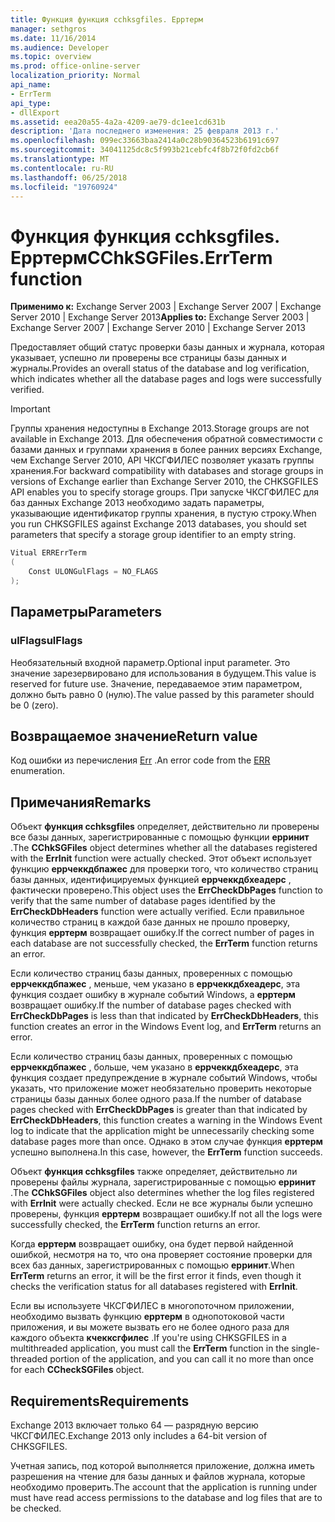 ```yaml
---
title: Функция функция cchksgfiles. Ерртерм
manager: sethgros
ms.date: 11/16/2014
ms.audience: Developer
ms.topic: overview
ms.prod: office-online-server
localization_priority: Normal
api_name:
- ErrTerm
api_type:
- dllExport
ms.assetid: eea20a55-4a2a-4209-ae79-dc1ee1cd631b
description: 'Дата последнего изменения: 25 февраля 2013 г.'
ms.openlocfilehash: 099ec33663baa2414a0c28b90364523b6191c697
ms.sourcegitcommit: 34041125dc8c5f993b21cebfc4f8b72f0fd2cb6f
ms.translationtype: MT
ms.contentlocale: ru-RU
ms.lasthandoff: 06/25/2018
ms.locfileid: "19760924"
---
```

# <a name="cchksgfileserrterm-function"></a><span data-ttu-id="59441-103">Функция функция cchksgfiles. Ерртерм</span><span class="sxs-lookup"><span data-stu-id="59441-103">CChkSGFiles.ErrTerm function</span></span>
  
<span data-ttu-id="59441-104">**Применимо к:** Exchange Server 2003 | Exchange Server 2007 | Exchange Server 2010 | Exchange Server 2013</span><span class="sxs-lookup"><span data-stu-id="59441-104">**Applies to:** Exchange Server 2003 | Exchange Server 2007 | Exchange Server 2010 | Exchange Server 2013</span></span>
  
<span data-ttu-id="59441-105">Предоставляет общий статус проверки базы данных и журнала, которая указывает, успешно ли проверены все страницы базы данных и журналы.</span><span class="sxs-lookup"><span data-stu-id="59441-105">Provides an overall status of the database and log verification, which indicates whether all the database pages and logs were successfully verified.</span></span>
  
> [!IMPORTANT]
> <span data-ttu-id="59441-106">Группы хранения недоступны в Exchange 2013.</span><span class="sxs-lookup"><span data-stu-id="59441-106">Storage groups are not available in Exchange 2013.</span></span> <span data-ttu-id="59441-107">Для обеспечения обратной совместимости с базами данных и группами хранения в более ранних версиях Exchange, чем Exchange Server 2010, API ЧКСГФИЛЕС позволяет указать группы хранения.</span><span class="sxs-lookup"><span data-stu-id="59441-107">For backward compatibility with databases and storage groups in versions of Exchange earlier than Exchange Server 2010, the CHKSGFILES API enables you to specify storage groups.</span></span> <span data-ttu-id="59441-108">При запуске ЧКСГФИЛЕС для баз данных Exchange 2013 необходимо задать параметры, указывающие идентификатор группы хранения, в пустую строку.</span><span class="sxs-lookup"><span data-stu-id="59441-108">When you run CHKSGFILES against Exchange 2013 databases, you should set parameters that specify a storage group identifier to an empty string.</span></span> 
  
```cs
Vitual ERRErrTerm 
(
    Const ULONGulFlags = NO_FLAGS
);

```

## <a name="parameters"></a><span data-ttu-id="59441-109">Параметры</span><span class="sxs-lookup"><span data-stu-id="59441-109">Parameters</span></span>

### <a name="ulflags"></a><span data-ttu-id="59441-110">ulFlags</span><span class="sxs-lookup"><span data-stu-id="59441-110">ulFlags</span></span>
  
<span data-ttu-id="59441-111">Необязательный входной параметр.</span><span class="sxs-lookup"><span data-stu-id="59441-111">Optional input parameter.</span></span> <span data-ttu-id="59441-112">Это значение зарезервировано для использования в будущем.</span><span class="sxs-lookup"><span data-stu-id="59441-112">This value is reserved for future use.</span></span> <span data-ttu-id="59441-113">Значение, передаваемое этим параметром, должно быть равно 0 (нулю).</span><span class="sxs-lookup"><span data-stu-id="59441-113">The value passed by this parameter should be 0 (zero).</span></span>
    
## <a name="return-value"></a><span data-ttu-id="59441-114">Возвращаемое значение</span><span class="sxs-lookup"><span data-stu-id="59441-114">Return value</span></span>

<span data-ttu-id="59441-115">Код ошибки из перечисления [Err](cchksgfiles-err-enumeration.md) .</span><span class="sxs-lookup"><span data-stu-id="59441-115">An error code from the [ERR](cchksgfiles-err-enumeration.md) enumeration.</span></span> 
  
## <a name="remarks"></a><span data-ttu-id="59441-116">Примечания</span><span class="sxs-lookup"><span data-stu-id="59441-116">Remarks</span></span>

<span data-ttu-id="59441-117">Объект **функция cchksgfiles** определяет, действительно ли проверены все базы данных, зарегистрированные с помощью функции **ерринит** .</span><span class="sxs-lookup"><span data-stu-id="59441-117">The **CChkSGFiles** object determines whether all the databases registered with the **ErrInit** function were actually checked.</span></span> <span data-ttu-id="59441-118">Этот объект использует функцию **еррчеккдбпажес** для проверки того, что количество страниц базы данных, идентифицируемых функцией **еррчеккдбхеадерс** , фактически проверено.</span><span class="sxs-lookup"><span data-stu-id="59441-118">This object uses the **ErrCheckDbPages** function to verify that the same number of database pages identified by the **ErrCheckDbHeaders** function were actually verified.</span></span> <span data-ttu-id="59441-119">Если правильное количество страниц в каждой базе данных не прошло проверку, функция **ерртерм** возвращает ошибку.</span><span class="sxs-lookup"><span data-stu-id="59441-119">If the correct number of pages in each database are not successfully checked, the **ErrTerm** function returns an error.</span></span> 
  
<span data-ttu-id="59441-120">Если количество страниц базы данных, проверенных с помощью **еррчеккдбпажес** , меньше, чем указано в **еррчеккдбхеадерс**, эта функция создает ошибку в журнале событий Windows, а **ерртерм** возвращает ошибку.</span><span class="sxs-lookup"><span data-stu-id="59441-120">If the number of database pages checked with **ErrCheckDbPages** is less than that indicated by **ErrCheckDbHeaders**, this function creates an error in the Windows Event log, and **ErrTerm** returns an error.</span></span> 
  
<span data-ttu-id="59441-121">Если количество страниц базы данных, проверенных с помощью **еррчеккдбпажес** , больше, чем указано в **еррчеккдбхеадерс**, эта функция создает предупреждение в журнале событий Windows, чтобы указать, что приложение может необязательно проверить некоторые страницы базы данных более одного раза.</span><span class="sxs-lookup"><span data-stu-id="59441-121">If the number of database pages checked with **ErrCheckDbPages** is greater than that indicated by **ErrCheckDbHeaders**, this function creates a warning in the Windows Event log to indicate that the application might be unnecessarily checking some database pages more than once.</span></span> <span data-ttu-id="59441-122">Однако в этом случае функция **ерртерм** успешно выполнена.</span><span class="sxs-lookup"><span data-stu-id="59441-122">In this case, however, the **ErrTerm** function succeeds.</span></span> 
  
<span data-ttu-id="59441-123">Объект **функция cchksgfiles** также определяет, действительно ли проверены файлы журнала, зарегистрированные с помощью **ерринит** .</span><span class="sxs-lookup"><span data-stu-id="59441-123">The **CChkSGFiles** object also determines whether the log files registered with **ErrInit** were actually checked.</span></span> <span data-ttu-id="59441-124">Если не все журналы были успешно проверены, функция **ерртерм** возвращает ошибку.</span><span class="sxs-lookup"><span data-stu-id="59441-124">If not all the logs were successfully checked, the **ErrTerm** function returns an error.</span></span> 
  
<span data-ttu-id="59441-125">Когда **ерртерм** возвращает ошибку, она будет первой найденной ошибкой, несмотря на то, что она проверяет состояние проверки для всех баз данных, зарегистрированных с помощью **ерринит**.</span><span class="sxs-lookup"><span data-stu-id="59441-125">When **ErrTerm** returns an error, it will be the first error it finds, even though it checks the verification status for all databases registered with **ErrInit**.</span></span>
  
<span data-ttu-id="59441-126">Если вы используете ЧКСГФИЛЕС в многопоточном приложении, необходимо вызвать функцию **ерртерм** в однопотоковой части приложения, и вы можете вызвать его не более одного раза для каждого объекта **кчекксгфилес** .</span><span class="sxs-lookup"><span data-stu-id="59441-126">If you're using CHKSGFILES in a multithreaded application, you must call the **ErrTerm** function in the single-threaded portion of the application, and you can call it no more than once for each **CCheckSGFiles** object.</span></span> 
  
## <a name="requirements"></a><span data-ttu-id="59441-127">Requirements</span><span class="sxs-lookup"><span data-stu-id="59441-127">Requirements</span></span>

<span data-ttu-id="59441-128">Exchange 2013 включает только 64 — разрядную версию ЧКСГФИЛЕС.</span><span class="sxs-lookup"><span data-stu-id="59441-128">Exchange 2013 only includes a 64-bit version of CHKSGFILES.</span></span>
  
<span data-ttu-id="59441-129">Учетная запись, под которой выполняется приложение, должна иметь разрешения на чтение для базы данных и файлов журнала, которые необходимо проверить.</span><span class="sxs-lookup"><span data-stu-id="59441-129">The account that the application is running under must have read access permissions to the database and log files that are to be checked.</span></span>
  

